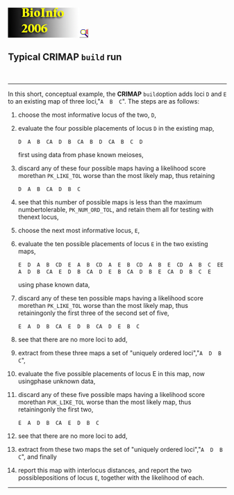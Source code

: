 [](http://teacher.bmc.uu.se/BIOINFO2005/index.html)[![cri-map\"](Pictures/crimicon.gif)](index-2.html)[](analyse1.html#conceptex)[![](Pictures/analy1sm.gif)](analyse1.html#conceptex)

Typical **CRIMAP** `build` run
------------------------------

 

------------------------------------------------------------------------

In this short, conceptual example, the **CRIMAP** `build`option adds
loci `D` and `E` to an existing map of three loci,\"`A  B  C`\". The
steps are as follows:

1.  choose the most informative locus of the two, `D`,
2.  evaluate the four possible placements of locus `D` in the existing
    map,

        D  A  B  CA  D  B  CA  B  D  CA  B  C  D

    first using data from phase known meioses,

3.  discard any of these four possible maps having a likelihood score
    morethan `PK_LIKE_TOL` worse than the most likely map, thus
    retaining

        D  A  B  CA  D  B  C

4.  see that this number of possible maps is less than the maximum
    numbertolerable, `PK_NUM_ORD_TOL`, and retain them all for testing
    with thenext locus,
5.  choose the next most informative locus, `E`,
6.  evaluate the ten possible placements of locus `E` in the two
    existing maps,

        E  D  A  B  CD  E  A  B  CD  A  E  B  CD  A  B  E  CD  A  B  C  EE  A  D  B  CA  E  D  B  CA  D  E  B  CA  D  B  E  CA  D  B  C  E

    using phase known data,

7.  discard any of these ten possible maps having a likelihood score
    morethan `PK_LIKE_TOL` worse than the most likely map, thus
    retainingonly the first three of the second set of five,

        E  A  D  B  CA  E  D  B  CA  D  E  B  C

8.  see that there are no more loci to add,
9.  extract from these three maps a set of \"uniquely ordered
    loci\",\"`A  D  B  C`\",
10. evaluate the five possible placements of locus E in this map, now
    usingphase unknown data,
11. discard any of these five possible maps having a likelihood score
    morethan `PUK_LIKE_TOL` worse than the most likely map, thus
    retainingonly the first two,

        E  A  D  B  CA  E  D  B  C

12. see that there are no more loci to add,
13. extract from these two maps the set of \"uniquely ordered
    loci\",\"`A  D  B  C`\", and finally
14. report this map with interlocus distances, and report the two
    possiblepositions of locus `E`, together with the likelihood of
    each.

------------------------------------------------------------------------
